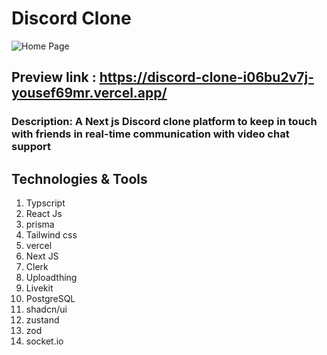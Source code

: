 # Discord Clone

![Home Page](/public/threads_clone.png)

## Preview link : https://discord-clone-i06bu2v7j-yousef69mr.vercel.app/

### Description: A Next js Discord clone platform to keep in touch with friends in real-time communication with video chat support

## Technologies & Tools

1. Typscript
2. React Js
3. prisma
4. Tailwind css
5. vercel
6. Next JS
7. Clerk
8. Uploadthing
9. Livekit
10. PostgreSQL
11. shadcn/ui
12. zustand
13. zod
14. socket.io
